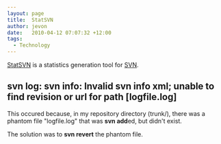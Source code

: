 ```yaml
---
layout: page
title:  StatSVN
author: jevon
date:   2010-04-12 07:07:32 +12:00
tags:
  - Technology
---
```


[StatSVN](statsvn.md) is a statistics generation tool for [SVN](svn.md).

## svn log: svn info: Invalid svn info xml; unable to find revision or url for path [logfile.log]
This occured because, in my repository directory (trunk/), there was a phantom file "logfile.log" that was **svn add**ed, but didn't exist.

The solution was to **svn revert** the phantom file.
